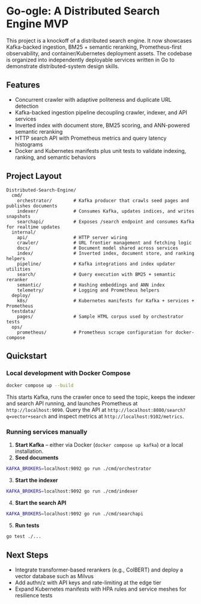 # Go-ogle: A Distributed Search Engine MVP

This project is a knockoff of a distributed search engine. It now showcases Kafka-backed ingestion, BM25 + semantic reranking, Prometheus-first observability, and container/Kubernetes deployment assets. The codebase is organized into independently deployable services written in Go to demonstrate distributed-system design skills.

## Features

- Concurrent crawler with adaptive politeness and duplicate URL detection
- Kafka-backed ingestion pipeline decoupling crawler, indexer, and API services
- Inverted index with document store, BM25 scoring, and ANN-powered semantic reranking
- HTTP search API with Prometheus metrics and query latency histograms
- Docker and Kubernetes manifests plus unit tests to validate indexing, ranking, and semantic behaviors

## Project Layout

```
Distributed-Search-Engine/
  cmd/
    orchestrator/        # Kafka producer that crawls seed pages and publishes documents
    indexer/             # Consumes Kafka, updates indices, and writes snapshots
    searchapi/           # Exposes /search endpoint and consumes Kafka for realtime updates
  internal/
    api/                 # HTTP server wiring
    crawler/             # URL frontier management and fetching logic
    docs/                # Document model shared across services
    index/               # Inverted index, document store, and ranking helpers
    pipeline/            # Kafka integrations and index updater utilities
    search/              # Query execution with BM25 + semantic reranker
    semantic/            # Hashing embeddings and ANN index
    telemetry/           # Logging and Prometheus helpers
  deploy/
    k8s/                 # Kubernetes manifests for Kafka + services + Prometheus
  testdata/
    pages/               # Sample HTML corpus used by orchestrator tests
  ops/
    prometheus/          # Prometheus scrape configuration for docker-compose
```

## Quickstart

### Local development with Docker Compose

```bash
docker compose up --build
```

This starts Kafka, runs the crawler once to seed the topic, keeps the indexer and search API running, and launches Prometheus at `http://localhost:9090`. Query the API at `http://localhost:8080/search?q=vector+search` and inspect metrics at `http://localhost:9102/metrics`.

### Running services manually

1. **Start Kafka** – either via Docker (`docker compose up kafka`) or a local installation.
2. **Seed documents**

  ```bash
  KAFKA_BROKERS=localhost:9092 go run ./cmd/orchestrator
  ```

3. **Start the indexer**

  ```bash
  KAFKA_BROKERS=localhost:9092 go run ./cmd/indexer
  ```

4. **Start the search API**

  ```bash
  KAFKA_BROKERS=localhost:9092 go run ./cmd/searchapi
  ```

5. **Run tests**

  ```bash
  go test ./...
  ```

## Next Steps

- Integrate transformer-based rerankers (e.g., ColBERT) and deploy a vector database such as Milvus
- Add authn/z with API keys and rate-limiting at the edge tier
- Expand Kubernetes manifests with HPA rules and service meshes for resilience tests

